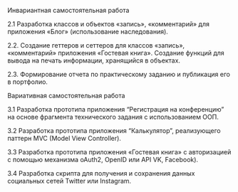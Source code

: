 Инвариантная самостоятельная работа


2.1 Разработка классов и объектов «запись», «комментарий» для приложения «Блог» (использование наследования).

2.2. Создание геттеров и сеттеров для классов «запись», «комментарий» приложения «Гостевая книга». Создание функций для вывода на печать информации, хранящийся в объектах.

2.3. Формирование отчета по практическому заданию и публикация его в портфолио.



Вариативная самостоятельная работа


3.1 Разработка прототипа приложения “Регистрация на конференцию” на основе фрагмента технического задания с использованием ООП.

 

3.2 Разработка прототипа приложения “Калькулятор”, реализующего паттерн MVC (Model View Controller).

 

3.3 Разработка прототипа приложения «Гостевая книга» с авторизацией с помощью механизма oAuth2, OpenID или API VK, Facebook).

 

3.4 Разработка скрипта для получения и сохранения данных социальных сетей Twitter или Instagram.